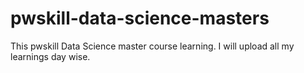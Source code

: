 # pwskill-data-science-masters
This pwskill Data Science master course learning. I will upload all my learnings day wise.
